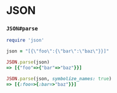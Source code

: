 # JSON
### `JSON#parse`
```ruby
require 'json'

json = "[{\"foo\":{\"bar\":\"baz\"}}]"

JSON.parse(json)
=> [{"foo"=>{"bar"=>"baz"}}]

JSON.parse(json, symbolize_names: true)
=> [{:foo=>{:bar=>"baz"}}]
```
